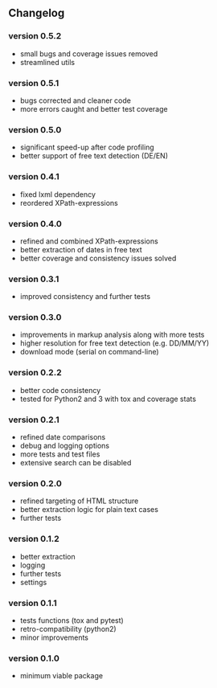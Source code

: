 ## Changelog

### version 0.5.2
- small bugs and coverage issues removed
- streamlined utils

### version 0.5.1
- bugs corrected and cleaner code
- more errors caught and better test coverage

### version 0.5.0
- significant speed-up after code profiling
- better support of free text detection (DE/EN)

### version 0.4.1
- fixed lxml dependency
- reordered XPath-expressions

### version 0.4.0
- refined and combined XPath-expressions
- better extraction of dates in free text
- better coverage and consistency issues solved

### version 0.3.1
- improved consistency and further tests

### version 0.3.0
- improvements in markup analysis along with more tests
- higher resolution for free text detection (e.g. DD/MM/YY)
- download mode (serial on command-line)

### version 0.2.2
- better code consistency
- tested for Python2 and 3 with tox and coverage stats

### version 0.2.1
- refined date comparisons
- debug and logging options
- more tests and test files
- extensive search can be disabled

### version 0.2.0
- refined targeting of HTML structure
- better extraction logic for plain text cases
- further tests

### version 0.1.2
- better extraction
- logging
- further tests
- settings

### version 0.1.1
- tests functions (tox and pytest)
- retro-compatibility (python2)
- minor improvements

### version 0.1.0
- minimum viable package

